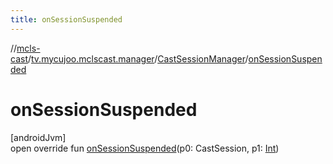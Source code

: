 ```yaml
---
title: onSessionSuspended
---
```

//[mcls-cast](../../../index.html)/[tv.mycujoo.mclscast.manager](../index.html)/[CastSessionManager](index.html)/[onSessionSuspended](on-session-suspended.html)



# onSessionSuspended



[androidJvm]\
open override fun [onSessionSuspended](on-session-suspended.html)(p0: CastSession, p1: [Int](https://kotlinlang.org/api/latest/jvm/stdlib/kotlin/-int/index.html))




